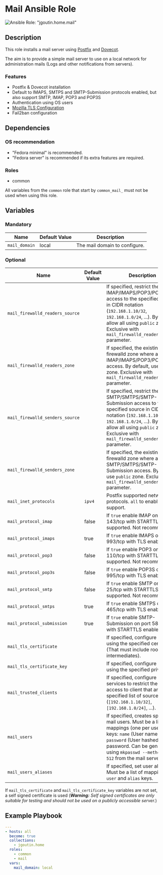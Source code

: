 # Mail Ansible Role

![Ansible Role: "jgoutin.home.mail"](https://github.com/JGoutin/ansible_home/workflows/Ansible%20Role:%20%22jgoutin.home.mail%22/badge.svg)

## Description

This role installs a mail server using [Postfix](http://www.postfix.org/) and
[Dovecot](https://www.dovecot.org/).

The aim is to provide a simple mail server to use on a local network for
administration mails (Logs and other notifications from servers).

### Features

* Postfix & Dovecot installation
* Default to IMAPS, SMTPS and SMTP-Submission protocols enabled, but also
  support SMTP, IMAP, POP3 and POP3S
* Authentication using OS users
* [Mozilla TLS Configuration](https://ssl-config.mozilla.org)
* Fail2ban configuration

## Dependencies

### OS recommendation

* "Fedora minimal" is recommended. 
* "Fedora server" is recommended if its extra features are required.

### Roles

* common

All variables from the `common` role that start by `common_mail_` must not
be used when using this role.

## Variables

### Mandatory

| Name           | Default Value | Description                        |
| -------------- | ------------- | -----------------------------------|
| `mail_domain`| local | The mail domain to configure.

### Optional

| Name           | Default Value | Description                        |
| -------------- | ------------- | -----------------------------------|
| `mail_firewalld_readers_source` | | If specified, restrict the IMAP/IMAPS/POP3/POP3S access to the specified source in CIDR notation (`192.168.1.10/32`, `192.168.1.0/24`, ...). By default, allow all using `public` zone. Exclusive with `mail_firewalld_readers_zone` parameter.
| `mail_firewalld_readers_zone` | | If specified, the existing firewalld zone where allow IMAP/IMAPS/POP3/POP3S access. By default, use `public` zone. Exclusive with `mail_firewalld_readers_source` parameter.
| `mail_firewalld_senders_source` | | If specified, restrict the SMTP/SMTPS/SMTP-Submission access to the specified source in CIDR notation (`192.168.1.10/32`, `192.168.1.0/24`, ...). By default, allow all using `public` zone. Exclusive with `mail_firewalld_senders_zone` parameter.
| `mail_firewalld_senders_zone` | | If specified, the existing firewalld zone where allow SMTP/SMTPS/SMTP-Submission access. By default, use `public` zone. Exclusive with `mail_firewalld_senders_source` parameter.
| `mail_inet_protocols`| `ipv4` | Postfix supported network protocols. `all` to enable IPv6 support.
| `mail_protocol_imap`| false | If `true` enable IMAP on port 143/tcp with STARTTLS supported. Not recommended.
| `mail_protocol_imaps`| true | If `true` enable IMAPS on port 993/tcp with TLS enabled.
| `mail_protocol_pop3`| false | If `true` enable POP3 on port 110/tcp with STARTTLS supported. Not recommended.
| `mail_protocol_pop3s`| false | If `true` enable POP3S on port 995/tcp with TLS enabled.
| `mail_protocol_smtp`| false | If `true` enable SMTP on port 25/tcp with STARTTLS supported. Not recommended.
| `mail_protocol_smtps`| true | If `true` enable SMTPS on port 465/tcp with TLS enabled.
| `mail_protocol_submission`| true | If `true` enable SMTP-Submission on port 587/tcp with STARTTLS enabled.
| `mail_tls_certificate`| | If specified, configure TLS using the specified certificate (That must include root CA and intermediates).
| `mail_tls_certificate_key`| | If specified, configure TLS using the specified private key.
| `mail_trusted_clients`| | If specified, configure mail services to restrict the server access to client that are in the specified list of source CIDR (`[192.168.1.10/32]`, `[192.168.1.0/24]`, ...).
| `mail_users`| | If specified, creates specified mail users. Must be a list of mappings (one per user) with keys: `name` (User name), `password` (User hashed password. Can be generated using `mkpasswd --method=sha-512` from the mail server host).
| `mail_users_aliases` | | If specified, set user aliases. Must be a list of mapping with `user` and `alias` keys.

If `mail_tls_certificate` and `mail_tls_certificate_key` variables are not set,
a self signed certificate is used (***Warning:** Self signed certificates are
only suitable for testing and should not be used on a publicly accessible
server.*)

## Example Playbook

```yaml
---
- hosts: all
  become: true
  collections:
    - jgoutin.home
  roles:
    - common
    - mail
  vars:
    mail_domain: local
```

